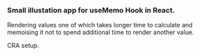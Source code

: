 ### Small illustation app for useMemo Hook in React.

Rendering values one of which takes longer time to calculate and memoising it not to spend additional time to render another value.

CRA setup.
